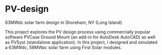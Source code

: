 # PV-design
63MWdc solar farm design in Shoreham, NY (Long Island)

This project explores the PV design process using commercially popular software PVCase Ground Mount (an add-in for AutoDesk AutoCAD) as well as PVSyst (standalone application). In this project, I designed and simulated a 63MWdc, 58MWac solar farm using First Solar modules.
